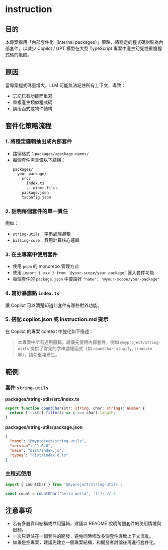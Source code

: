 # instruction

## 目的
本專案採用「內部套件化（internal packages）」策略，將穩定的程式碼封裝為內部套件，以減少 Copilot / GPT 模型在大型 TypeScript 專案中產生幻覺或重複程式碼的風險。

## 原因
當專案程式碼量增大，LLM 可能無法記住所有上下文，導致：
- 忘記已有功能而重寫
- 重複產生類似程式碼
- 誤用函式或物件結構

## 套件化策略流程

### 1. 將穩定邏輯抽出成內部套件
- 路徑格式：`packages/<package-name>/`
- 每個套件需具備以下結構：
  ```bash
  packages/
    your-package/
      src/
        index.ts
        ...other files
      package.json
      tsconfig.json
  ```

### 2. 註明每個套件的單一責任
例如：
- `string-utils`：字串處理邏輯
- `billing-core`：費用計算核心邏輯

### 3. 在主專案中使用套件
- 使用 `pnpm` 的 monorepo 管理方式
- 使用 `import { xxx } from '@your-scope/your-package'` 匯入套件功能
- 每個套件的 `package.json` 中要設好 `"name": "@your-scope/your-package"`

### 4. 寫好暴露點 `index.ts`
讓 Copilot 可以清楚知道此套件有哪些對外功能。

### 5. 搭配 copilot.json 或 instruction.md 提示
在 Copilot 的專案 context 中強化如下描述：

> 本專案中所有通用邏輯，請優先使用內部套件，例如 `@myproject/string-utils` 提供了常見的字串處理函式（如 `countChar`, `slugify`, `truncate` 等），請勿重複產生。

## 範例

### 套件 `string-utils`

**packages/string-utils/src/index.ts**
```ts
export function countChar(str: string, char: string): number {
  return [...str].filter(c => c === char).length;
}
```

**packages/string-utils/package.json**
```json
{
  "name": "@myproject/string-utils",
  "version": "1.0.0",
  "main": "dist/index.js",
  "types": "dist/index.d.ts"
}
```

### 主程式使用
```ts
import { countChar } from '@myproject/string-utils';

const count = countChar('hello world', 'l'); // 3
```

## 注意事項
- 若有多層資料結構或共用邏輯，建議以 README 說明每個套件的使用情境與限制。
- 一次只專注在一個套件的開發，避免同時修改多個套件導致上下文混亂。
- 如果是空專案，建議先建立一個專案結構，和開發者討論後再進行套件化。
